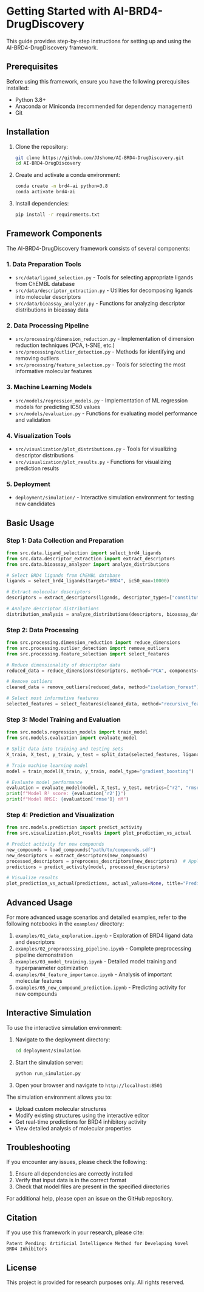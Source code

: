 # Getting Started with AI-BRD4-DrugDiscovery

This guide provides step-by-step instructions for setting up and using the AI-BRD4-DrugDiscovery framework.

## Prerequisites

Before using this framework, ensure you have the following prerequisites installed:

- Python 3.8+
- Anaconda or Miniconda (recommended for dependency management)
- Git

## Installation

1. Clone the repository:
   ```bash
   git clone https://github.com/JJshome/AI-BRD4-DrugDiscovery.git
   cd AI-BRD4-DrugDiscovery
   ```

2. Create and activate a conda environment:
   ```bash
   conda create -n brd4-ai python=3.8
   conda activate brd4-ai
   ```

3. Install dependencies:
   ```bash
   pip install -r requirements.txt
   ```

## Framework Components

The AI-BRD4-DrugDiscovery framework consists of several components:

### 1. Data Preparation Tools
- `src/data/ligand_selection.py` - Tools for selecting appropriate ligands from ChEMBL database
- `src/data/descriptor_extraction.py` - Utilities for decomposing ligands into molecular descriptors
- `src/data/bioassay_analyzer.py` - Functions for analyzing descriptor distributions in bioassay data

### 2. Data Processing Pipeline
- `src/processing/dimension_reduction.py` - Implementation of dimension reduction techniques (PCA, t-SNE, etc.)
- `src/processing/outlier_detection.py` - Methods for identifying and removing outliers
- `src/processing/feature_selection.py` - Tools for selecting the most informative molecular features

### 3. Machine Learning Models
- `src/models/regression_models.py` - Implementation of ML regression models for predicting IC50 values
- `src/models/evaluation.py` - Functions for evaluating model performance and validation

### 4. Visualization Tools
- `src/visualization/plot_distributions.py` - Tools for visualizing descriptor distributions
- `src/visualization/plot_results.py` - Functions for visualizing prediction results

### 5. Deployment
- `deployment/simulation/` - Interactive simulation environment for testing new candidates

## Basic Usage

### Step 1: Data Collection and Preparation

```python
from src.data.ligand_selection import select_brd4_ligands
from src.data.descriptor_extraction import extract_descriptors
from src.data.bioassay_analyzer import analyze_distributions

# Select BRD4 ligands from ChEMBL database
ligands = select_brd4_ligands(target="BRD4", ic50_max=10000)

# Extract molecular descriptors
descriptors = extract_descriptors(ligands, descriptor_types=["constitutional", "topological", "electronic"])

# Analyze descriptor distributions
distribution_analysis = analyze_distributions(descriptors, bioassay_data=ligands)
```

### Step 2: Data Processing

```python
from src.processing.dimension_reduction import reduce_dimensions
from src.processing.outlier_detection import remove_outliers
from src.processing.feature_selection import select_features

# Reduce dimensionality of descriptor data
reduced_data = reduce_dimensions(descriptors, method="PCA", components=100)

# Remove outliers
cleaned_data = remove_outliers(reduced_data, method="isolation_forest")

# Select most informative features
selected_features = select_features(cleaned_data, method="recursive_feature_elimination", n_features=217)
```

### Step 3: Model Training and Evaluation

```python
from src.models.regression_models import train_model
from src.models.evaluation import evaluate_model

# Split data into training and testing sets
X_train, X_test, y_train, y_test = split_data(selected_features, ligands["IC50"])

# Train machine learning model
model = train_model(X_train, y_train, model_type="gradient_boosting")

# Evaluate model performance
evaluation = evaluate_model(model, X_test, y_test, metrics=["r2", "rmse", "mae"])
print(f"Model R² score: {evaluation['r2']}")
print(f"Model RMSE: {evaluation['rmse']} nM")
```

### Step 4: Prediction and Visualization

```python
from src.models.prediction import predict_activity
from src.visualization.plot_results import plot_prediction_vs_actual

# Predict activity for new compounds
new_compounds = load_compounds("path/to/compounds.sdf")
new_descriptors = extract_descriptors(new_compounds)
processed_descriptors = preprocess_descriptors(new_descriptors)  # Apply same preprocessing as training data
predictions = predict_activity(model, processed_descriptors)

# Visualize results
plot_prediction_vs_actual(predictions, actual_values=None, title="Predicted IC50 Values")
```

## Advanced Usage

For more advanced usage scenarios and detailed examples, refer to the following notebooks in the `examples/` directory:

1. `examples/01_data_exploration.ipynb` - Exploration of BRD4 ligand data and descriptors
2. `examples/02_preprocessing_pipeline.ipynb` - Complete preprocessing pipeline demonstration
3. `examples/03_model_training.ipynb` - Detailed model training and hyperparameter optimization
4. `examples/04_feature_importance.ipynb` - Analysis of important molecular features
5. `examples/05_new_compound_prediction.ipynb` - Predicting activity for new compounds

## Interactive Simulation

To use the interactive simulation environment:

1. Navigate to the deployment directory:
   ```bash
   cd deployment/simulation
   ```

2. Start the simulation server:
   ```bash
   python run_simulation.py
   ```

3. Open your browser and navigate to `http://localhost:8501`

The simulation environment allows you to:
- Upload custom molecular structures
- Modify existing structures using the interactive editor
- Get real-time predictions for BRD4 inhibitory activity
- View detailed analysis of molecular properties

## Troubleshooting

If you encounter any issues, please check the following:

1. Ensure all dependencies are correctly installed
2. Verify that input data is in the correct format
3. Check that model files are present in the specified directories

For additional help, please open an issue on the GitHub repository.

## Citation

If you use this framework in your research, please cite:

```
Patent Pending: Artificial Intelligence Method for Developing Novel BRD4 Inhibitors
```

## License

This project is provided for research purposes only. All rights reserved.
